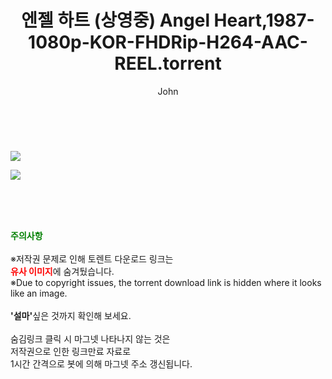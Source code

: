 ﻿---
layout: post
title:  "엔젤 하트 (상영중) Angel Heart,1987-1080p-KOR-FHDRip-H264-AAC-REEL.torrent"
author: John
categories: [ 영화 ]
tags: [  ]
image: https://torrentrj52.com/uploadfile/full/af8291e11ca013b0459d2579a4d01c8b89ece837.jpg"/></p><p><img src="https://torrentrj52.com/uploadfile/full/13b845f6a93575d13ff2d48eed7d5b131347785f.jpg 
description: "엔젤 하트 (상영중) Angel Heart,1987-1080p-KOR-FHDRip-H264-AAC-REEL torrent 정보 공유"
toc: true
toc_sticky: true
---

<br>
<p><img src="https://torrentrj52.com/uploadfile/full/af8291e11ca013b0459d2579a4d01c8b89ece837.jpg"/></p><p><img src="https://torrentrj52.com/uploadfile/full/13b845f6a93575d13ff2d48eed7d5b131347785f.jpg"/></p>
    
<br><br><br>
<p data-ke-size="size16"><b><span style="color: green;">주의사항</span></b><br /><br />※저작권 문제로 인해 토렌트 다운로드 링크는<br /><b><span style="color: red;">유사 이미지</span></b>에 숨겨뒀습니다.<br />※Due to copyright issues, the torrent download link is hidden where it looks like an image.<br /><br /><b>'설마'</b>싶은 것까지 확인해 보세요.<br /><br />숨김링크 클릭 시 마그넷 나타나지 않는 것은<br />저작권으로 인한 링크만료 자료로<br />1시간 간격으로 봇에 의해 마그넷 주소 갱신됩니다.</p>
